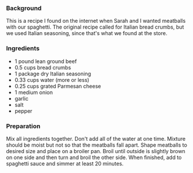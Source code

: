 <!--
title: Italian meatballs
created: 20 March 2006 - 6:18 am
updated: 20 March 2006 - 6:24 am
slug: italian-meatballs
tags: recipes
-->

### Background ###

This is a recipe I found on the internet when Sarah and I wanted meatballs with our spaghetti. The original recipe called for Italian bread crumbs, but we used Italian seasoning, since that's what we found at the store.

### Ingredients ###

* 1 pound lean ground beef
* 0.5 cups bread crumbs
* 1 package dry Italian seasoning
* 0.33 cups water (more or less)
* 0.25 cups grated Parmesan cheese
* 1 medium onion
* garlic
* salt
* pepper

### Preparation ###

Mix all ingredients together. Don't add all of the water at one time. Mixture should be moist but not so that the meatballs fall apart. Shape meatballs to desired size and place on a broiler pan. Broil until outside is slightly brown on one side and then turn and broil the other side. When finished, add to spaghetti sauce and simmer at least 20 minutes.
